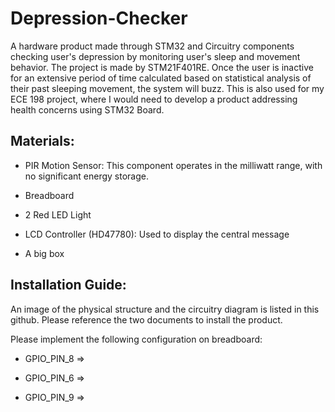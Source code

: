 # Depression-Checker

A hardware product made through STM32 and Circuitry components checking user's depression by monitoring user's sleep and movement behavior. The project is made by STM21F401RE. Once the user is inactive for an extensive period of time calculated based on statistical 
analysis of their past sleeping movement, the system will buzz. This is also used for my ECE 198 project, where I would need to develop a product addressing health concerns using STM32 Board.

## Materials:

- PIR Motion Sensor: This component operates in the milliwatt range, with no significant energy storage.

- Breadboard

- 2 Red LED Light

- LCD Controller (HD47780): Used to display the central message

- A big box

## Installation Guide:

An image of the physical structure and the circuitry diagram is listed in this github. Please reference the two documents to install the product.

Please implement the following configuration on breadboard:

- GPIO_PIN_8 =>

- GPIO_PIN_6 =>

- GPIO_PIN_9 =>

